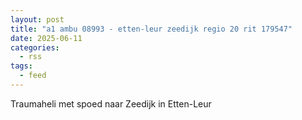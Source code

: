 ```yaml
---
layout: post
title: "a1 ambu 08993 - etten-leur zeedijk regio 20 rit 179547"
date: 2025-06-11
categories: 
  - rss
tags: 
  - feed
---
```


Traumaheli met spoed naar Zeedijk in Etten-Leur
